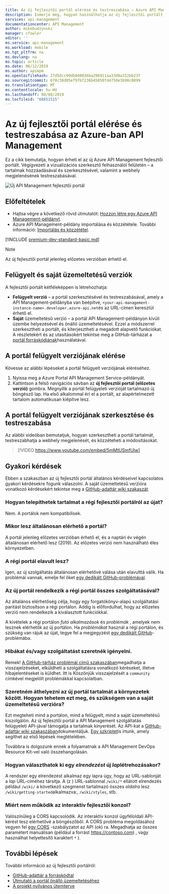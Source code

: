```yaml
---
title: Az új fejlesztői portál elérése és testreszabása – Azure API Management | Microsoft Docs
description: Ismerje meg, hogyan használhatja az új fejlesztői portált API Management.
services: api-management
documentationcenter: API Management
author: mikebudzynski
manager: cfowler
editor: ''
ms.service: api-management
ms.workload: mobile
ms.tgt_pltfrm: na
ms.devlang: na
ms.topic: article
ms.date: 06/12/2019
ms.author: apimpm
ms.openlocfilehash: 27d5dcc99db040036ba296911aa33d8a312bb23f
ms.sourcegitcommit: 670c38d85ef97bf236b45850fd4750e3b98c8899
ms.translationtype: MT
ms.contentlocale: hu-HU
ms.lasthandoff: 08/08/2019
ms.locfileid: "68851515"
---
```

# <a name="access-and-customize-the-new-developer-portal-in-azure-api-management"></a>Az új fejlesztői portál elérése és testreszabása az Azure-ban API Management

Ez a cikk bemutatja, hogyan érheti el az új Azure API Management fejlesztői portált. Végigvezeti a vizualizációs szerkesztő felhasználói felületén – a tartalmak hozzáadásával és szerkesztésével, valamint a webhely megjelenésének testreszabásával.

![Új API Management fejlesztői portál](media/api-management-howto-developer-portal/cover.png)

## <a name="prerequisites"></a> Előfeltételek

- Hajtsa végre a következő rövid útmutatót: [Hozzon létre egy Azure API Management-példányt](get-started-create-service-instance.md).
- Azure API Management-példány importálása és közzététele. További információ: [Importálás és közzététel](import-and-publish.md).

[!INCLUDE [premium-dev-standard-basic.md](../../includes/api-management-availability-premium-dev-standard-basic.md)]

> [!NOTE]
> Az új fejlesztői portál jelenleg előzetes verzióban érhető el.

## <a name="managed-vs-self-hosted"></a>Felügyelt és saját üzemeltetésű verziók

A fejlesztői portált kétféleképpen is létrehozhatja:

- **Felügyelt verzió** – a portál szerkesztésével és testreszabásával, amely a API Management-példányba van beépítve, `<your-api-management-instance-name>.developer.azure-api.net`és az URL-címen keresztül érhető el.
- **Saját** üzemeltetésű verzió – a portál API Management-példányon kívüli üzembe helyezésével és önálló üzemeltetésével. Ezzel a módszerrel szerkesztheti a portált, és kiterjesztheti a megadott alapvető funkciókat. A részletekért és az utasításokért tekintse meg a GitHub-tárházat a [portál forráskódjának][1]használatával.

## <a name="managed-access"></a>A portál felügyelt verziójának elérése

Kövesse az alábbi lépéseket a portál felügyelt verziójának eléréséhez.

1. Nyissa meg a Azure Portal API Management Service-példányát.
1. Kattintson a felső navigációs sávban az **új fejlesztői portál (előzetes verzió)** gombra. Megnyílik a portál felügyeleti verzióját tartalmazó új böngésző lap. Ha első alkalommal éri el a portált, az alapértelmezett tartalom automatikusan kiépítve lesz.

## <a name="managed-tutorial"></a>A portál felügyelt verziójának szerkesztése és testreszabása

Az alábbi videóban bemutatjuk, hogyan szerkesztheti a portál tartalmát, testreszabhatja a webhely megjelenését, és közzéteheti a módosításokat.

> [!VIDEO https://www.youtube.com/embed/5mMtUSmfUlw]

## <a name="faq"></a>Gyakori kérdések

Ebben a szakaszban az új fejlesztői portál általános kérdéseivel kapcsolatos gyakori kérdésekre fogunk válaszolni. A saját üzemeltetésű verzióra vonatkozó kérdésekért tekintse meg a [GitHub-adattár wiki szakaszát](https://github.com/Azure/api-management-developer-portal/wiki).

### <a name="how-can-i-migrate-content-from-the-old-developer-portal-to-the-new-one"></a>Hogyan telepíthetek tartalmat a régi fejlesztői portálról az újat?

Nem. A portálok nem kompatibilisek.

### <a name="when-will-the-portal-become-generally-available"></a>Mikor lesz általánosan elérhető a portál?

A portál jelenleg előzetes verzióban érhető el, és a naptári év végén általánosan elérhető lesz (2019). Az előzetes verzió nem használható éles környezetben.

### <a name="will-the-old-portal-be-deprecated"></a>A régi portál elavult lesz?

Igen, az új szolgáltatás általánosan elérhetővé válása után elavulttá válik. Ha problémái vannak, emelje fel őket [egy dedikált GitHub-problémával](https://github.com/Azure/api-management-developer-portal/issues/121).

### <a name="does-the-new-portal-have-all-the-features-of-the-old-portal"></a>Az új portál rendelkezik a régi portál összes szolgáltatásával?

Az általános elérhetőség célja, hogy egy forgatókönyv-alapú szolgáltatási paritást biztosítson a régi portálon. Addig is előfordulhat, hogy az előzetes verzió nem rendelkezik a kiválasztott funkciókkal.

A kivételek a régi portálon *futó alkalmazások* és *problémák* , amelyek nem lesznek elérhetők az új portálon. Ha *problémákat* használ a régi portálon, és szükség van rájuk az újat, tegye fel a megjegyzést [egy dedikált GitHub](https://github.com/Azure/api-management-developer-portal/issues/122)-problémába.

### <a name="ive-found-bugs-andor-id-like-to-request-a-feature"></a>Hibákat és/vagy szolgáltatást szeretnék igényelni.

Remek! [A GitHub-tárház problémái című szakaszában](https://github.com/Azure/api-management-developer-portal/issues)megadhatja a visszajelzéseket, elküldheti a szolgáltatásra vonatkozó kéréseket, illetve hibajelentéseket is küldhet. Itt is Köszönjük visszajelzését a `community` címkével megjelölt problémákkal kapcsolatban.

### <a name="i-want-to-move-the-content-of-the-new-portal-between-environments-how-can-i-do-that-and-do-i-need-to-go-with-the-self-hosted-version"></a>Szeretném áthelyezni az új portál tartalmát a környezetek között. Hogyan tehetem ezt meg, és szükségem van a saját üzemeltetésű verzióra?

Ezt megteheti mind a portálon, mind a felügyelt, mind a saját üzemeltetésű kiszolgálón. Az új fejlesztői portál a API Management szolgáltatás felügyeleti API-jával támogatja a tartalmak kinyerését. Az API-kat a [GitHub-adattár wiki szakaszában](https://github.com/Azure/api-management-developer-portal/wiki/)dokumentáljuk. [Egy szkriptet](https://github.com/Azure/api-management-developer-portal/blob/master/scripts/migrate.bat)is írtunk, amely segíthet az első lépések megtételében.

Továbbra is dolgozunk ennek a folyamatnak a API Management DevOps Resource Kit-vel való összehangolásán.

### <a name="how-can-i-select-a-layout-when-creating-a-new-page"></a>Hogyan választhatok ki egy *elrendezést* új *lap*létrehozásakor?

A rendszer egy elrendezést alkalmaz egy lapra úgy, hogy az URL-sablonját a *lap* URL-címéhez társítja. A (z ) URL-sablonnal `/wiki/*` ellátott elrendezés például `/wiki/` a következő szegmenst tartalmazó összes *oldalra* lesz `/wiki/getting-started`alkalmazva:, `/wiki/styles`, stb.

### <a name="why-doesnt-the-interactive-developer-console-work"></a>Miért nem működik az interaktív fejlesztői konzol?

Valószínűleg a CORS kapcsolódik. Az interaktív konzol ügyféloldali API-kérést tesz elérhetővé a böngészőből. A CORS probléma megoldásához vegyen fel [egy CORS](https://docs.microsoft.com/azure/api-management/api-management-cross-domain-policies#CORS) -szabályzatot az API (ok) ra. Megadhatja az összes paramétert manuálisan (például a forrást https://contoso.com) , vagy használhat helyettesítő karaktert `*` ).

## <a name="next-steps"></a>További lépések

További információ az új fejlesztői portálról:

- [GitHub-adattár a forráskódtal][1]
- [Útmutató a portál önálló üzemeltetéséhez][2]
- [A projekt nyilvános ütemterve][3]

[1]: https://aka.ms/apimdevportal
[2]: https://github.com/Azure/api-management-developer-portal/wiki
[3]: https://github.com/Azure/api-management-developer-portal/projects